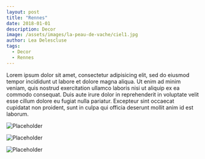 ```yaml
---
layout: post
title: "Rennes"
date: 2018-01-01
description: Decor
image: /assets/images/la-peau-de-vache/ciel1.jpg
author: Lea Delescluse
tags:
  - Decor
  - Rennes
---
```

Lorem ipsum dolor sit amet, consectetur adipisicing elit, sed do eiusmod tempor incididunt ut labore et dolore magna aliqua. Ut enim ad minim veniam, quis nostrud exercitation ullamco laboris nisi ut aliquip ex ea commodo consequat. Duis aute irure dolor in reprehenderit in voluptate velit esse cillum dolore eu fugiat nulla pariatur. Excepteur sint occaecat cupidatat non proident, sunt in culpa qui officia deserunt mollit anim id est laborum.

![Placeholder](/assets/images/la-peau-de-vache/facade-resto.jpg)

![Placeholder](/assets/images/la-peau-de-vache/ciel2.jpg)

![Placeholder](/assets/images/la-peau-de-vache/ciel3.jpg)
